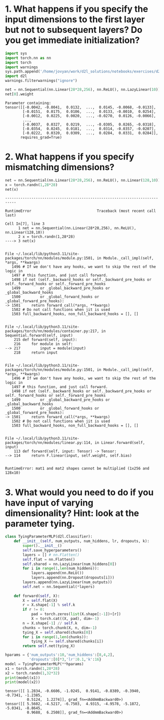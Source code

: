 # 1. What happens if you specify the input dimensions to the first layer but not to subsequent layers? Do you get immediate initialization?


```python
import sys
import torch.nn as nn
import torch
import warnings
sys.path.append('/home/jovyan/work/d2l_solutions/notebooks/exercises/d2l_utils/')
import d2l
warnings.filterwarnings("ignore")

net = nn.Sequential(nn.Linear(28*28,256), nn.ReLU(), nn.LazyLinear(10))
net[0].weight
```




    Parameter containing:
    tensor([[-0.0042, -0.0041,  0.0132,  ...,  0.0145, -0.0068, -0.0133],
            [-0.0151,  0.0175,  0.0106,  ...,  0.0133, -0.0010,  0.0254],
            [-0.0012,  0.0225,  0.0020,  ..., -0.0270,  0.0126, -0.0066],
            ...,
            [-0.0037,  0.0327,  0.0219,  ..., -0.0305,  0.0265, -0.0318],
            [-0.0354,  0.0245,  0.0181,  ...,  0.0314, -0.0357, -0.0207],
            [-0.0222,  0.0320,  0.0309,  ...,  0.0284,  0.0331,  0.0284]],
           requires_grad=True)



# 2. What happens if you specify mismatching dimensions?


```python
net = nn.Sequential(nn.Linear(28*28,256), nn.ReLU(), nn.Linear(128,10))
x = torch.randn(1,28*28)
net(x)
```


    ---------------------------------------------------------------------------

    RuntimeError                              Traceback (most recent call last)

    Cell In[7], line 3
          1 net = nn.Sequential(nn.Linear(28*28,256), nn.ReLU(), nn.Linear(128,10))
          2 x = torch.randn(1,28*28)
    ----> 3 net(x)


    File ~/.local/lib/python3.11/site-packages/torch/nn/modules/module.py:1501, in Module._call_impl(self, *args, **kwargs)
       1496 # If we don't have any hooks, we want to skip the rest of the logic in
       1497 # this function, and just call forward.
       1498 if not (self._backward_hooks or self._backward_pre_hooks or self._forward_hooks or self._forward_pre_hooks
       1499         or _global_backward_pre_hooks or _global_backward_hooks
       1500         or _global_forward_hooks or _global_forward_pre_hooks):
    -> 1501     return forward_call(*args, **kwargs)
       1502 # Do not call functions when jit is used
       1503 full_backward_hooks, non_full_backward_hooks = [], []


    File ~/.local/lib/python3.11/site-packages/torch/nn/modules/container.py:217, in Sequential.forward(self, input)
        215 def forward(self, input):
        216     for module in self:
    --> 217         input = module(input)
        218     return input


    File ~/.local/lib/python3.11/site-packages/torch/nn/modules/module.py:1501, in Module._call_impl(self, *args, **kwargs)
       1496 # If we don't have any hooks, we want to skip the rest of the logic in
       1497 # this function, and just call forward.
       1498 if not (self._backward_hooks or self._backward_pre_hooks or self._forward_hooks or self._forward_pre_hooks
       1499         or _global_backward_pre_hooks or _global_backward_hooks
       1500         or _global_forward_hooks or _global_forward_pre_hooks):
    -> 1501     return forward_call(*args, **kwargs)
       1502 # Do not call functions when jit is used
       1503 full_backward_hooks, non_full_backward_hooks = [], []


    File ~/.local/lib/python3.11/site-packages/torch/nn/modules/linear.py:114, in Linear.forward(self, input)
        113 def forward(self, input: Tensor) -> Tensor:
    --> 114     return F.linear(input, self.weight, self.bias)


    RuntimeError: mat1 and mat2 shapes cannot be multiplied (1x256 and 128x10)


# 3. What would you need to do if you have input of varying dimensionality? Hint: look at the parameter tying.




```python
class TyingParameterMLP(d2l.Classifier):
    def __init__(self, num_outputs, num_hiddens, lr, dropouts, k):
        super().__init__()
        self.save_hyperparameters()
        layers = [] # nn.Flatten()
        self.flat = nn.Flatten()
        self.shared = nn.LazyLinear(num_hiddens[0])
        for i in range(1,len(num_hiddens)):
            layers.append(nn.ReLU())
            layers.append(nn.Dropout(dropouts[i]))
        layers.append(nn.LazyLinear(num_outputs))
        self.net = nn.Sequential(*layers)
        
    def forward(self, X):
        X = self.flat(X)
        r = X.shape[-1] % self.k
        if r != 0:
            pad = torch.zeros(list(X.shape[:-1])+[r])
            X = torch.cat((X, pad), dim=-1)
        n = X.shape[-1] // self.k
        chunks = torch.chunk(X, n, dim=-1)
        tying_X = self.shared(chunks[0])
        for i in range(1,len(chunks)):
            tying_X += self.shared(chunks[i])
        return self.net(tying_X)
```


```python
hparams = {'num_outputs':10,'num_hiddens':[8,4,2],
           'dropouts':[0]*3,'lr':0.1,'k':16}
model = TyingParameterMLP(**hparams)
x1 = torch.randn(1,28*28)
x2 = torch.randn(1,32*32)
print(model(x1))
print(model(x2))
```

    tensor([[ 1.2834, -0.6606, -1.0245,  0.9141, -0.8389, -0.3940, -0.7341, -1.2385,
              0.5124,  1.2274]], grad_fn=<AddmmBackward0>)
    tensor([[ 5.5602, -4.5217, -6.7503,  4.9315, -4.9578, -5.1872, -5.0341, -8.8645,
              0.9688,  6.2508]], grad_fn=<AddmmBackward0>)

